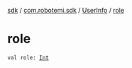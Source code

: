 [sdk](../../index.md) / [com.robotemi.sdk](../index.md) / [UserInfo](index.md) / [role](./role.md)

# role

`val role: `[`Int`](https://kotlinlang.org/api/latest/jvm/stdlib/kotlin/-int/index.html)